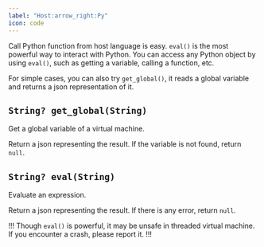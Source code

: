 ```yaml
---
label: "Host:arrow_right:Py"
icon: code
---
```


Call Python function from host language is easy.
`eval()` is the most powerful way to interact with Python.
You can access any Python object by using `eval()`,
such as getting a variable, calling a function, etc.

For simple cases, you can also try `get_global()`,
it reads a global variable and returns a json representation of it.

## `String? get_global(String)`
Get a global variable of a virtual machine.

Return a json representing the result.
If the variable is not found, return `null`.

## `String? eval(String)`
Evaluate an expression.

Return a json representing the result.
If there is any error, return `null`.

!!!
Though `eval()` is powerful, it may be unsafe in threaded virtual machine.
If you encounter a crash, please report it.
!!!

